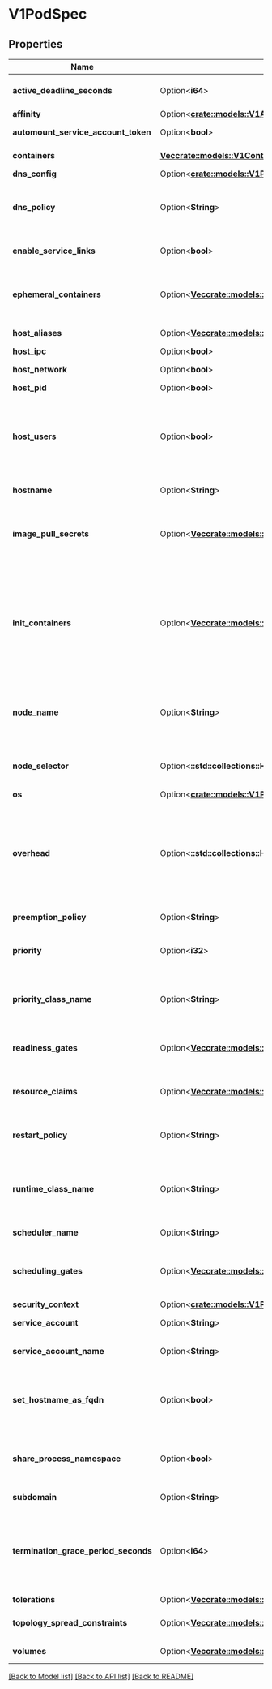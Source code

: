 # V1PodSpec

## Properties

Name | Type | Description | Notes
------------ | ------------- | ------------- | -------------
**active_deadline_seconds** | Option<**i64**> | Optional duration in seconds the pod may be active on the node relative to StartTime before the system will actively try to mark it failed and kill associated containers. Value must be a positive integer. | [optional]
**affinity** | Option<[**crate::models::V1Affinity**](v1.Affinity.md)> |  | [optional]
**automount_service_account_token** | Option<**bool**> | AutomountServiceAccountToken indicates whether a service account token should be automatically mounted. | [optional]
**containers** | [**Vec<crate::models::V1Container>**](v1.Container.md) | List of containers belonging to the pod. Containers cannot currently be added or removed. There must be at least one container in a Pod. Cannot be updated. | 
**dns_config** | Option<[**crate::models::V1PodDnsConfig**](v1.PodDNSConfig.md)> |  | [optional]
**dns_policy** | Option<**String**> | Set DNS policy for the pod. Defaults to \"ClusterFirst\". Valid values are 'ClusterFirstWithHostNet', 'ClusterFirst', 'Default' or 'None'. DNS parameters given in DNSConfig will be merged with the policy selected with DNSPolicy. To have DNS options set along with hostNetwork, you have to specify DNS policy explicitly to 'ClusterFirstWithHostNet'. | [optional]
**enable_service_links** | Option<**bool**> | EnableServiceLinks indicates whether information about services should be injected into pod's environment variables, matching the syntax of Docker links. Optional: Defaults to true. | [optional]
**ephemeral_containers** | Option<[**Vec<crate::models::V1EphemeralContainer>**](v1.EphemeralContainer.md)> | List of ephemeral containers run in this pod. Ephemeral containers may be run in an existing pod to perform user-initiated actions such as debugging. This list cannot be specified when creating a pod, and it cannot be modified by updating the pod spec. In order to add an ephemeral container to an existing pod, use the pod's ephemeralcontainers subresource. | [optional]
**host_aliases** | Option<[**Vec<crate::models::V1HostAlias>**](v1.HostAlias.md)> | HostAliases is an optional list of hosts and IPs that will be injected into the pod's hosts file if specified. | [optional]
**host_ipc** | Option<**bool**> | Use the host's ipc namespace. Optional: Default to false. | [optional]
**host_network** | Option<**bool**> | Host networking requested for this pod. Use the host's network namespace. If this option is set, the ports that will be used must be specified. Default to false. | [optional]
**host_pid** | Option<**bool**> | Use the host's pid namespace. Optional: Default to false. | [optional]
**host_users** | Option<**bool**> | Use the host's user namespace. Optional: Default to true. If set to true or not present, the pod will be run in the host user namespace, useful for when the pod needs a feature only available to the host user namespace, such as loading a kernel module with CAP_SYS_MODULE. When set to false, a new userns is created for the pod. Setting false is useful for mitigating container breakout vulnerabilities even allowing users to run their containers as root without actually having root privileges on the host. This field is alpha-level and is only honored by servers that enable the UserNamespacesSupport feature. | [optional]
**hostname** | Option<**String**> | Specifies the hostname of the Pod If not specified, the pod's hostname will be set to a system-defined value. | [optional]
**image_pull_secrets** | Option<[**Vec<crate::models::V1LocalObjectReference>**](v1.LocalObjectReference.md)> | ImagePullSecrets is an optional list of references to secrets in the same namespace to use for pulling any of the images used by this PodSpec. If specified, these secrets will be passed to individual puller implementations for them to use. More info: https://kubernetes.io/docs/concepts/containers/images#specifying-imagepullsecrets-on-a-pod | [optional]
**init_containers** | Option<[**Vec<crate::models::V1Container>**](v1.Container.md)> | List of initialization containers belonging to the pod. Init containers are executed in order prior to containers being started. If any init container fails, the pod is considered to have failed and is handled according to its restartPolicy. The name for an init container or normal container must be unique among all containers. Init containers may not have Lifecycle actions, Readiness probes, Liveness probes, or Startup probes. The resourceRequirements of an init container are taken into account during scheduling by finding the highest request/limit for each resource type, and then using the max of of that value or the sum of the normal containers. Limits are applied to init containers in a similar fashion. Init containers cannot currently be added or removed. Cannot be updated. More info: https://kubernetes.io/docs/concepts/workloads/pods/init-containers/ | [optional]
**node_name** | Option<**String**> | NodeName indicates in which node this pod is scheduled. If empty, this pod is a candidate for scheduling by the scheduler defined in schedulerName. Once this field is set, the kubelet for this node becomes responsible for the lifecycle of this pod. This field should not be used to express a desire for the pod to be scheduled on a specific node. https://kubernetes.io/docs/concepts/scheduling-eviction/assign-pod-node/#nodename | [optional]
**node_selector** | Option<**::std::collections::HashMap<String, String>**> | NodeSelector is a selector which must be true for the pod to fit on a node. Selector which must match a node's labels for the pod to be scheduled on that node. More info: https://kubernetes.io/docs/concepts/configuration/assign-pod-node/ | [optional]
**os** | Option<[**crate::models::V1PodOs**](v1.PodOS.md)> |  | [optional]
**overhead** | Option<**::std::collections::HashMap<String, String>**> | Overhead represents the resource overhead associated with running a pod for a given RuntimeClass. This field will be autopopulated at admission time by the RuntimeClass admission controller. If the RuntimeClass admission controller is enabled, overhead must not be set in Pod create requests. The RuntimeClass admission controller will reject Pod create requests which have the overhead already set. If RuntimeClass is configured and selected in the PodSpec, Overhead will be set to the value defined in the corresponding RuntimeClass, otherwise it will remain unset and treated as zero. More info: https://git.k8s.io/enhancements/keps/sig-node/688-pod-overhead/README.md | [optional]
**preemption_policy** | Option<**String**> | PreemptionPolicy is the Policy for preempting pods with lower priority. One of Never, PreemptLowerPriority. Defaults to PreemptLowerPriority if unset. | [optional]
**priority** | Option<**i32**> | The priority value. Various system components use this field to find the priority of the pod. When Priority Admission Controller is enabled, it prevents users from setting this field. The admission controller populates this field from PriorityClassName. The higher the value, the higher the priority. | [optional]
**priority_class_name** | Option<**String**> | If specified, indicates the pod's priority. \"system-node-critical\" and \"system-cluster-critical\" are two special keywords which indicate the highest priorities with the former being the highest priority. Any other name must be defined by creating a PriorityClass object with that name. If not specified, the pod priority will be default or zero if there is no default. | [optional]
**readiness_gates** | Option<[**Vec<crate::models::V1PodReadinessGate>**](v1.PodReadinessGate.md)> | If specified, all readiness gates will be evaluated for pod readiness. A pod is ready when all its containers are ready AND all conditions specified in the readiness gates have status equal to \"True\" More info: https://git.k8s.io/enhancements/keps/sig-network/580-pod-readiness-gates | [optional]
**resource_claims** | Option<[**Vec<crate::models::V1PodResourceClaim>**](v1.PodResourceClaim.md)> | ResourceClaims defines which ResourceClaims must be allocated and reserved before the Pod is allowed to start. The resources will be made available to those containers which consume them by name.  This is an alpha field and requires enabling the DynamicResourceAllocation feature gate.  This field is immutable. | [optional]
**restart_policy** | Option<**String**> | Restart policy for all containers within the pod. One of Always, OnFailure, Never. In some contexts, only a subset of those values may be permitted. Default to Always. More info: https://kubernetes.io/docs/concepts/workloads/pods/pod-lifecycle/#restart-policy | [optional]
**runtime_class_name** | Option<**String**> | RuntimeClassName refers to a RuntimeClass object in the node.k8s.io group, which should be used to run this pod.  If no RuntimeClass resource matches the named class, the pod will not be run. If unset or empty, the \"legacy\" RuntimeClass will be used, which is an implicit class with an empty definition that uses the default runtime handler. More info: https://git.k8s.io/enhancements/keps/sig-node/585-runtime-class | [optional]
**scheduler_name** | Option<**String**> | If specified, the pod will be dispatched by specified scheduler. If not specified, the pod will be dispatched by default scheduler. | [optional]
**scheduling_gates** | Option<[**Vec<crate::models::V1PodSchedulingGate>**](v1.PodSchedulingGate.md)> | SchedulingGates is an opaque list of values that if specified will block scheduling the pod. If schedulingGates is not empty, the pod will stay in the SchedulingGated state and the scheduler will not attempt to schedule the pod.  SchedulingGates can only be set at pod creation time, and be removed only afterwards. | [optional]
**security_context** | Option<[**crate::models::V1PodSecurityContext**](v1.PodSecurityContext.md)> |  | [optional]
**service_account** | Option<**String**> | DeprecatedServiceAccount is a deprecated alias for ServiceAccountName. Deprecated: Use serviceAccountName instead. | [optional]
**service_account_name** | Option<**String**> | ServiceAccountName is the name of the ServiceAccount to use to run this pod. More info: https://kubernetes.io/docs/tasks/configure-pod-container/configure-service-account/ | [optional]
**set_hostname_as_fqdn** | Option<**bool**> | If true the pod's hostname will be configured as the pod's FQDN, rather than the leaf name (the default). In Linux containers, this means setting the FQDN in the hostname field of the kernel (the nodename field of struct utsname). In Windows containers, this means setting the registry value of hostname for the registry key HKEY_LOCAL_MACHINE\\SYSTEM\\CurrentControlSet\\Services\\Tcpip\\Parameters to FQDN. If a pod does not have FQDN, this has no effect. Default to false. | [optional]
**share_process_namespace** | Option<**bool**> | Share a single process namespace between all of the containers in a pod. When this is set containers will be able to view and signal processes from other containers in the same pod, and the first process in each container will not be assigned PID 1. HostPID and ShareProcessNamespace cannot both be set. Optional: Default to false. | [optional]
**subdomain** | Option<**String**> | If specified, the fully qualified Pod hostname will be \"<hostname>.<subdomain>.<pod namespace>.svc.<cluster domain>\". If not specified, the pod will not have a domainname at all. | [optional]
**termination_grace_period_seconds** | Option<**i64**> | Optional duration in seconds the pod needs to terminate gracefully. May be decreased in delete request. Value must be non-negative integer. The value zero indicates stop immediately via the kill signal (no opportunity to shut down). If this value is nil, the default grace period will be used instead. The grace period is the duration in seconds after the processes running in the pod are sent a termination signal and the time when the processes are forcibly halted with a kill signal. Set this value longer than the expected cleanup time for your process. Defaults to 30 seconds. | [optional]
**tolerations** | Option<[**Vec<crate::models::V1Toleration>**](v1.Toleration.md)> | If specified, the pod's tolerations. | [optional]
**topology_spread_constraints** | Option<[**Vec<crate::models::V1TopologySpreadConstraint>**](v1.TopologySpreadConstraint.md)> | TopologySpreadConstraints describes how a group of pods ought to spread across topology domains. Scheduler will schedule pods in a way which abides by the constraints. All topologySpreadConstraints are ANDed. | [optional]
**volumes** | Option<[**Vec<crate::models::V1Volume>**](v1.Volume.md)> | List of volumes that can be mounted by containers belonging to the pod. More info: https://kubernetes.io/docs/concepts/storage/volumes | [optional]

[[Back to Model list]](../README.md#documentation-for-models) [[Back to API list]](../README.md#documentation-for-api-endpoints) [[Back to README]](../README.md)


